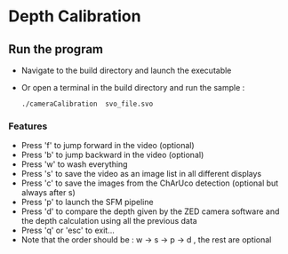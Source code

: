 # Depth Calibration
 
## Run the program
- Navigate to the build directory and launch the executable
- Or open a terminal in the build directory and run the sample :

      ./cameraCalibration  svo_file.svo

### Features
 - Press 'f' to jump forward in the video (optional)
 - Press 'b' to jump backward in the video (optional)
 - Press 'w' to wash everything
 - Press 's' to save the video as an image list in all different displays
 - Press 'c' to save the images from the ChArUco detection (optional but always after s)
 - Press 'p' to launch the SFM pipeline
 - Press 'd' to compare the depth given by the ZED camera software and the depth calculation using all the previous data
 - Press 'q' or 'esc' to exit...
 - Note that the order should be : w -> s -> p -> d , the rest are optional
  
